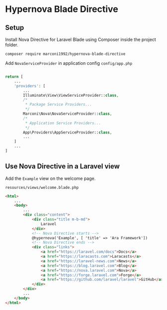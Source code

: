 # Hypernova Blade Directive

## Setup
Install Nova Directive for Laravel Blade using Composer inside the project folder.

```shell
composer require marconi1992/hypernova-blade-directive
```

Add `NovaServiceProvider` in application config `config/app.php`

```php

return [
    ...
    'providers': [
        ...
        Illuminate\View\ViewServiceProvider::class,
        /*
         * Package Service Providers...
         */
        Marconi\Nova\NovaServiceProvider::class,
        /*
         * Application Service Providers...
         */
        App\Providers\AppServiceProvider::class,
        ...
    ]
    ...
]

```

## Use Nova Directive in a Laravel view

Add the `Example` view on the welcome page.

`resources/views/welcome.blade.php`

```html
<html>
    ...
    <body>
        ...
        <div class="content">
            <div class="title m-b-md">
                Laravel
            </div>
            <!-- Nova Directive starts -->
            @hypernova('Example', [ 'title' => 'Ara Framework'])
            <!-- Nova Directive ends -->
            <div class="links">
                <a href="https://laravel.com/docs">Docs</a>
                <a href="https://laracasts.com">Laracasts</a>
                <a href="https://laravel-news.com">News</a>
                <a href="https://blog.laravel.com">Blog</a>
                <a href="https://nova.laravel.com">Nova</a>
                <a href="https://forge.laravel.com">Forge</a>
                <a href="https://github.com/laravel/laravel">GitHub</a>
            </div>
        </div>
        ...
    </body>
</html>
```